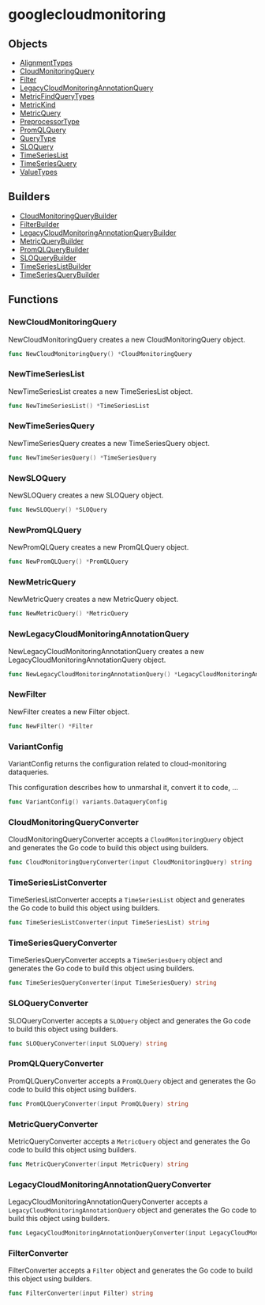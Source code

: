 # <span class="badge package-variant-dataquery"></span> googlecloudmonitoring

## Objects

 * <span class="badge object-type-enum"></span> [AlignmentTypes](./object-AlignmentTypes.md)
 * <span class="badge object-type-struct"></span> [CloudMonitoringQuery](./object-CloudMonitoringQuery.md)
 * <span class="badge object-type-struct"></span> [Filter](./object-Filter.md)
 * <span class="badge object-type-struct"></span> [LegacyCloudMonitoringAnnotationQuery](./object-LegacyCloudMonitoringAnnotationQuery.md)
 * <span class="badge object-type-enum"></span> [MetricFindQueryTypes](./object-MetricFindQueryTypes.md)
 * <span class="badge object-type-enum"></span> [MetricKind](./object-MetricKind.md)
 * <span class="badge object-type-struct"></span> [MetricQuery](./object-MetricQuery.md)
 * <span class="badge object-type-enum"></span> [PreprocessorType](./object-PreprocessorType.md)
 * <span class="badge object-type-struct"></span> [PromQLQuery](./object-PromQLQuery.md)
 * <span class="badge object-type-enum"></span> [QueryType](./object-QueryType.md)
 * <span class="badge object-type-struct"></span> [SLOQuery](./object-SLOQuery.md)
 * <span class="badge object-type-struct"></span> [TimeSeriesList](./object-TimeSeriesList.md)
 * <span class="badge object-type-struct"></span> [TimeSeriesQuery](./object-TimeSeriesQuery.md)
 * <span class="badge object-type-enum"></span> [ValueTypes](./object-ValueTypes.md)
## Builders

 * <span class="badge builder"></span> [CloudMonitoringQueryBuilder](./builder-CloudMonitoringQueryBuilder.md)
 * <span class="badge builder"></span> [FilterBuilder](./builder-FilterBuilder.md)
 * <span class="badge builder"></span> [LegacyCloudMonitoringAnnotationQueryBuilder](./builder-LegacyCloudMonitoringAnnotationQueryBuilder.md)
 * <span class="badge builder"></span> [MetricQueryBuilder](./builder-MetricQueryBuilder.md)
 * <span class="badge builder"></span> [PromQLQueryBuilder](./builder-PromQLQueryBuilder.md)
 * <span class="badge builder"></span> [SLOQueryBuilder](./builder-SLOQueryBuilder.md)
 * <span class="badge builder"></span> [TimeSeriesListBuilder](./builder-TimeSeriesListBuilder.md)
 * <span class="badge builder"></span> [TimeSeriesQueryBuilder](./builder-TimeSeriesQueryBuilder.md)
## Functions

### <span class="badge function"></span> NewCloudMonitoringQuery

NewCloudMonitoringQuery creates a new CloudMonitoringQuery object.

```go
func NewCloudMonitoringQuery() *CloudMonitoringQuery
```

### <span class="badge function"></span> NewTimeSeriesList

NewTimeSeriesList creates a new TimeSeriesList object.

```go
func NewTimeSeriesList() *TimeSeriesList
```

### <span class="badge function"></span> NewTimeSeriesQuery

NewTimeSeriesQuery creates a new TimeSeriesQuery object.

```go
func NewTimeSeriesQuery() *TimeSeriesQuery
```

### <span class="badge function"></span> NewSLOQuery

NewSLOQuery creates a new SLOQuery object.

```go
func NewSLOQuery() *SLOQuery
```

### <span class="badge function"></span> NewPromQLQuery

NewPromQLQuery creates a new PromQLQuery object.

```go
func NewPromQLQuery() *PromQLQuery
```

### <span class="badge function"></span> NewMetricQuery

NewMetricQuery creates a new MetricQuery object.

```go
func NewMetricQuery() *MetricQuery
```

### <span class="badge function"></span> NewLegacyCloudMonitoringAnnotationQuery

NewLegacyCloudMonitoringAnnotationQuery creates a new LegacyCloudMonitoringAnnotationQuery object.

```go
func NewLegacyCloudMonitoringAnnotationQuery() *LegacyCloudMonitoringAnnotationQuery
```

### <span class="badge function"></span> NewFilter

NewFilter creates a new Filter object.

```go
func NewFilter() *Filter
```

### <span class="badge function"></span> VariantConfig

VariantConfig returns the configuration related to cloud-monitoring dataqueries.

This configuration describes how to unmarshal it, convert it to code, …

```go
func VariantConfig() variants.DataqueryConfig
```

### <span class="badge function"></span> CloudMonitoringQueryConverter

CloudMonitoringQueryConverter accepts a `CloudMonitoringQuery` object and generates the Go code to build this object using builders.

```go
func CloudMonitoringQueryConverter(input CloudMonitoringQuery) string
```

### <span class="badge function"></span> TimeSeriesListConverter

TimeSeriesListConverter accepts a `TimeSeriesList` object and generates the Go code to build this object using builders.

```go
func TimeSeriesListConverter(input TimeSeriesList) string
```

### <span class="badge function"></span> TimeSeriesQueryConverter

TimeSeriesQueryConverter accepts a `TimeSeriesQuery` object and generates the Go code to build this object using builders.

```go
func TimeSeriesQueryConverter(input TimeSeriesQuery) string
```

### <span class="badge function"></span> SLOQueryConverter

SLOQueryConverter accepts a `SLOQuery` object and generates the Go code to build this object using builders.

```go
func SLOQueryConverter(input SLOQuery) string
```

### <span class="badge function"></span> PromQLQueryConverter

PromQLQueryConverter accepts a `PromQLQuery` object and generates the Go code to build this object using builders.

```go
func PromQLQueryConverter(input PromQLQuery) string
```

### <span class="badge function"></span> MetricQueryConverter

MetricQueryConverter accepts a `MetricQuery` object and generates the Go code to build this object using builders.

```go
func MetricQueryConverter(input MetricQuery) string
```

### <span class="badge function"></span> LegacyCloudMonitoringAnnotationQueryConverter

LegacyCloudMonitoringAnnotationQueryConverter accepts a `LegacyCloudMonitoringAnnotationQuery` object and generates the Go code to build this object using builders.

```go
func LegacyCloudMonitoringAnnotationQueryConverter(input LegacyCloudMonitoringAnnotationQuery) string
```

### <span class="badge function"></span> FilterConverter

FilterConverter accepts a `Filter` object and generates the Go code to build this object using builders.

```go
func FilterConverter(input Filter) string
```

